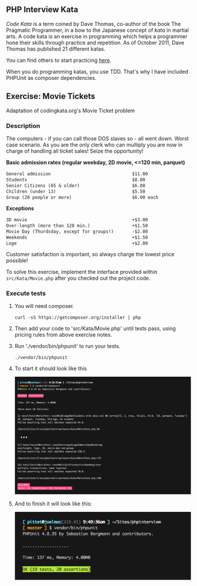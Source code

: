 ## PHP Interview Kata

*Code Kata* is a term coined by Dave Thomas, co-author of the book
The Pragmatic Programmer, in a bow to the Japanese concept of *kata*
in martial arts. A code kata is an exercise in programming which
helps a programmer hone their skills through practice and repetition.
As of October 2011, Dave Thomas has published 21 different katas.

You can find others to start practicing [here](http://codingdojo.org/KataCatalogue/).

When you do programming katas, you use TDD. That's why I have included
PHPUnit as composer dependencies.


## Exercise: Movie Tickets

Adaptation of codingkata.org's Movie Ticket problem


### Description

The computers - if you can call those DOS slaves so - all went down. Worst case
scenario. As you are the only clerk who can multiply you are now in charge of
handling all ticket sales! Seize the opportunity!

**Basic admission rates (regular weekday, 2D movie, <=120 min, parquet)**

    General admission                               $11.00
    Students                                        $8.00
    Senior Citizens (65 & older)                    $6.00
    Children (under 13)                             $5.50
    Group (20 people or more)                       $6.00 each

**Exceptions**

    3D movie                                        +$3.00
    Over-length (more than 120 min.)                +$1.50
    Movie Day (Thurdsday, except for groups!)       -$2.00
    Weekends                                        +$1.50
    Loge                                            +$2.00

Customer satisfaction is important, so always charge the lowest price  possible!

To solve this exercise, implement the interface provided within
`src/Kata/Movie.php` after you checked out the project code.


### Execute tests

1. You will need composer.

       curl -sS https://getcomposer.org/installer | php

1. Then add your code to 'src/Kata/Movie.php' until tests pass, using pricing
   rules from above exercise notes.

1. Run './vendor/bin/phpunit' to run your tests.

       ./vendor/bin/phpunit

1. To start it should look like this

    ![PHPUnit Fail](img/fail.png)

1. And to finish it will look like this:

    ![PHPUnit Pass](img/pass.png)
